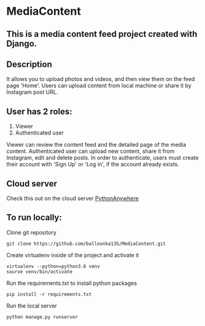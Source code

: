# MediaContent

## This is a media content feed project created with Django.

## Description
It allows you to upload photos and videos, and then view them on the feed page 'Home'.
Users can upload content from local machine or share it by Instagram post URL.

## User has 2 roles:
1. Viewer
2. Authenticated user

Viewer can review the content feed and the detailed page of the media content.
Authenticated user can upload new content, share it from Instagram, edit and delete posts.
In order to authenticate, users must create their account with 'Sign Up' or 'Log in', if the account already exists.

## Cloud server
Check this out on the cloud server [PythonAnywhere](http://balloonka135.pythonanywhere.com/)

## To run locally:

Clone git repository
```
git clone https://github.com/balloonka135/MediaContent.git
```

Create virtualenv inside of the project and activate it
```
virtualenv --python=python3.6 venv
sourve venv/bin/activate
```

Run the requirements.txt to install python packages
```
pip install -r requirements.txt
```

Run the local server
```
python manage.py runserver
```



